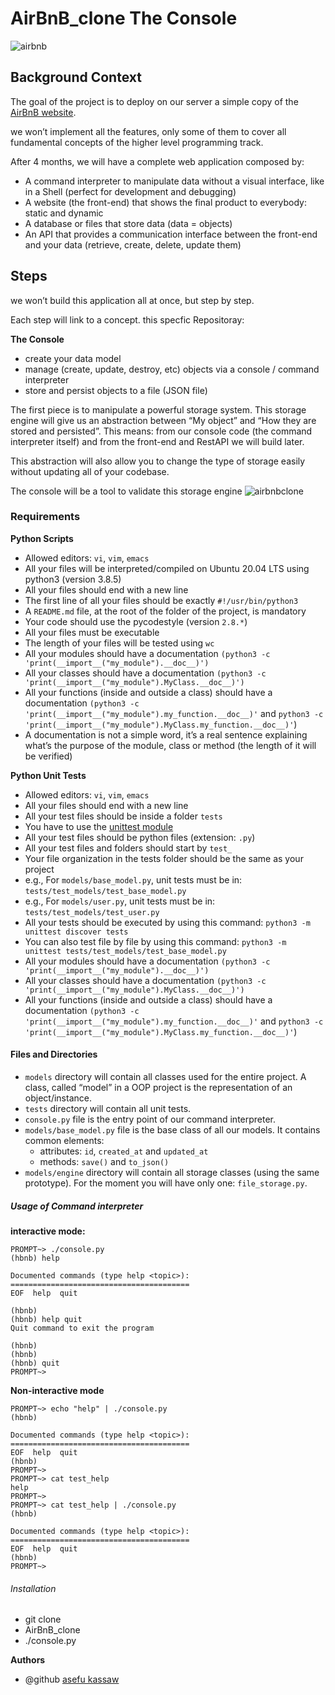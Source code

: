 # AirBnB_clone The Console
![airbnb](https://user-images.githubusercontent.com/59724074/187626081-6bbb4eb4-20e1-4001-b996-0d184e8b74d8.jpg)
## Background Context
The goal of the project is to deploy on our server a simple copy of the [AirBnB website](https://www.airbnb.com/).

we won’t implement all the features, only some of them to cover all fundamental concepts of the higher level programming track.

After 4 months, we will have a complete web application composed by:
- A command interpreter to manipulate data without a visual interface, like in a Shell (perfect for development and debugging)
- A website (the front-end) that shows the final product to everybody: static and dynamic
- A database or files that store data (data = objects)
- An API that provides a communication interface between the front-end and your data (retrieve, create, delete, update them)
## Steps
we won’t build this application all at once, but step by step.

Each step will link to a concept. this specfic Repositoray:

**The Console**
- create your data model
- manage (create, update, destroy, etc) objects via a console / command interpreter
- store and persist objects to a file (JSON file)

The first piece is to manipulate a powerful storage system. This storage engine will give us an abstraction between “My object” and “How they are stored and persisted”. This means: from our console code (the command interpreter itself) and from the front-end and RestAPI we will build later.

This abstraction will also allow you to change the type of storage easily without updating all of your codebase.

The console will be a tool to validate this storage engine
![airbnbclone](https://user-images.githubusercontent.com/59724074/187630820-493cda30-d1e3-418d-9e1b-374b453965b0.jpg)

### Requirements
**Python Scripts**
- Allowed editors: `vi`, `vim`, `emacs`
- All your files will be interpreted/compiled on Ubuntu 20.04 LTS using python3 (version 3.8.5)
- All your files should end with a new line
- The first line of all your files should be exactly `#!/usr/bin/python3`
- A `README.md` file, at the root of the folder of the project, is mandatory
- Your code should use the pycodestyle (version `2.8.*`)
- All your files must be executable
- The length of your files will be tested using `wc`
- All your modules should have a documentation `(python3 -c 'print(__import__("my_module").__doc__)')`
- All your classes should have a documentation `(python3 -c 'print(__import__("my_module").MyClass.__doc__)')`
- All your functions (inside and outside a class) should have a documentation `(python3 -c 'print(__import__("my_module").my_function.__doc__)'` and `python3 -c 'print(__import__("my_module").MyClass.my_function.__doc__)'`)
- A documentation is not a simple word, it’s a real sentence explaining what’s the purpose of the module, class or method (the length of it will be verified)


**Python Unit Tests**
- Allowed editors: `vi`, `vim`, `emacs`
- All your files should end with a new line
- All your test files should be inside a folder `tests`
- You have to use the [unittest module](https://docs.python.org/3.4/library/unittest.html#module-unittest)
- All your test files should be python files (extension: `.py`)
- All your test files and folders should start by `test_`
- Your file organization in the tests folder should be the same as your project
- e.g., For `models/base_model.py`, unit tests must be in: `tests/test_models/test_base_model.py`
- e.g., For `models/user.py`, unit tests must be in: `tests/test_models/test_user.py`
- All your tests should be executed by using this command: `python3 -m unittest discover tests`
- You can also test file by file by using this command: `python3 -m unittest tests/test_models/test_base_model.py`
- All your modules should have a documentation `(python3 -c 'print(__import__("my_module").__doc__)')`
- All your classes should have a documentation `(python3 -c 'print(__import__("my_module").MyClass.__doc__)')`
- All your functions (inside and outside a class) should have a documentation `(python3 -c 'print(__import__("my_module").my_function.__doc__)'` and `python3 -c 'print(__import__("my_module").MyClass.my_function.__doc__)'`)

#### Files and Directories
-  `models` directory will contain all classes used for the entire project. A class, called “model” in a OOP project is the representation of an object/instance.
- `tests` directory will contain all unit tests.
- `console.py` file is the entry point of our command interpreter.
- `models/base_model.py` file is the base class of all our models. It contains common elements:
   - attributes: `id`, `created_at` and `updated_at`
   - methods: `save()` and `to_json()`
- `models/engine` directory will contain all storage classes (using the same prototype). For the moment you will have only one: `file_storage.py`.

##### Usage of Command interpreter
**interactive mode:**

```
PROMPT~> ./console.py
(hbnb) help

Documented commands (type help <topic>):
========================================
EOF  help  quit

(hbnb)
(hbnb) help quit
Quit command to exit the program

(hbnb)
(hbnb)
(hbnb) quit
PROMPT~>
```

**Non-interactive mode**

```
PROMPT~> echo "help" | ./console.py
(hbnb)

Documented commands (type help <topic>):
========================================
EOF  help  quit
(hbnb) 
PROMPT~>
PROMPT~> cat test_help
help
PROMPT~>
PROMPT~> cat test_help | ./console.py
(hbnb)

Documented commands (type help <topic>):
========================================
EOF  help  quit
(hbnb) 
PROMPT~>
```

###### Installation

- git clone
- AirBnB_clone
- ./console.py

**Authors**

- @github [asefu kassaw](https://github.com/soliyana123)




